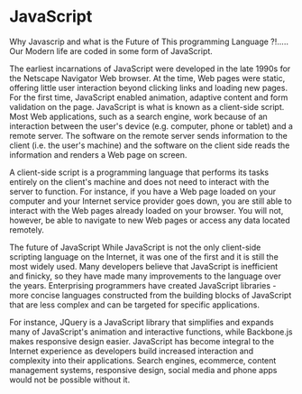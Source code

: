 # JavaScript
Why Javascrip and what is the Future of This programming Language ?!..... 
Our Modern life are coded in some form of JavaScript.

The earliest incarnations of JavaScript were developed in the late 1990s for the Netscape Navigator Web browser. At the time, Web pages were static, offering little user interaction beyond clicking links and loading new pages. For the first time, JavaScript enabled animation, adaptive content and form validation on the page.
JavaScript is what is known as a client-side script. Most Web applications, such as a search engine, work because of an interaction between the user's device (e.g. computer, phone or tablet) and a remote server. The software on the remote server sends information to the client (i.e. the user's machine) and the software on the client side reads the information and renders a Web page on screen.

A client-side script is a programming language that performs its tasks entirely on the client's machine and does not need to interact with the server to function. For instance, if you have a Web page loaded on your computer and your Internet service provider goes down, you are still able to interact with the Web pages already loaded on your browser. You will not, however, be able to navigate to new Web pages or access any data located remotely.

The future of JavaScript
While JavaScript is not the only client-side scripting language on the Internet, it was one of the first and it is still the most widely used. Many developers believe that JavaScript is inefficient and finicky, so they have made many improvements to the language over the years. Enterprising programmers have created JavaScript libraries - more concise languages constructed from the building blocks of JavaScript that are less complex and can be targeted for specific applications.

For instance, JQuery is a JavaScript library that simplifies and expands many of JavaScript's animation and interactive functions, while Backbone.js makes responsive design easier.
JavaScript has become integral to the Internet experience as developers build increased interaction and complexity into their applications. Search engines, ecommerce, content management systems, responsive design, social media and phone apps would not be possible without it.
